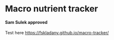 # Macro nutrient tracker
#### Sam Sulek approved
Test here https://fskladany.github.io/macro-tracker/
